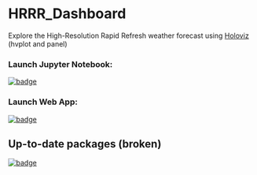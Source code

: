 # HRRR_Dashboard
Explore the High-Resolution Rapid Refresh weather forecast using [Holoviz](holoviz.org) (hvplot and panel)

### Launch Jupyter Notebook: 

[![badge](https://img.shields.io/static/v1.svg?logo=Jupyter&label=Pangeo+Binder&message=AWS+us-west-2&color=green)](https://aws-uswest2-binder.pangeo.io/v2/gh/reproducible-notebooks/HRRR_Dashboard/pinned?urlpath=git-pull?repo=https://github.com/reproducible-notebooks/HRRR_Dashboard)


### Launch Web App: 

[![badge](https://img.shields.io/static/v1.svg?logo=Jupyter&label=Pangeo+Binder&message=AWS+us-west-2&color=green)](https://aws-uswest2-binder.pangeo.io/v2/gh/reproducible-notebooks/HRRR_Dashboard/master?urlpath=panel/HRRR_Dashboard)


## Up-to-date packages (broken)
[![badge](https://img.shields.io/static/v1.svg?logo=Jupyter&label=Pangeo+Binder&message=AWS+us-west-2&color=green)]([![Binder](https://aws-uswest2-binder.pangeo.io/badge_logo.svg)](https://aws-uswest2-binder.pangeo.io/v2/gh/reproducible-notebooks/HRRR_Dashboard.git/master)
)
